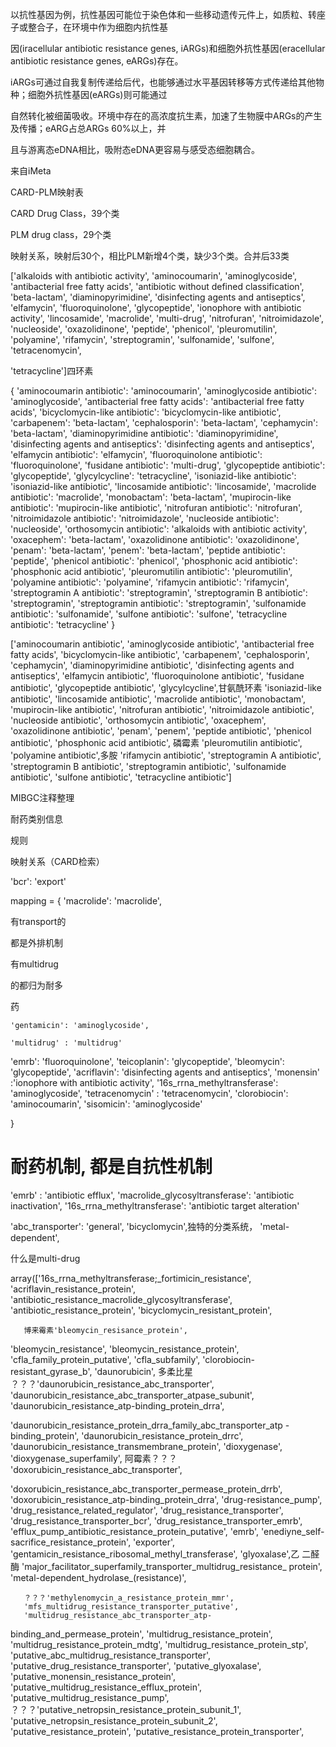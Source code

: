

以抗性基因为例，抗性基因可能位于染色体和一些移动遗传元件上，如质粒、转座子或整合子，在环境中作为细胞内抗性基

因(iracellular antibiotic resistance genes, iARGs)和细胞外抗性基因(eracellular antibiotic resistance genes, eARGs)存在。

iARGs可通过自我复制传递给后代，也能够通过水平基因转移等方式传递给其他物种；细胞外抗性基因(eARGs)则可能通过

自然转化被细菌吸收。环境中存在的高浓度抗生素，加速了生物膜中ARGs的产生及传播；eARG占总ARGs 60%以上，并

且与游离态eDNA相比，吸附态eDNA更容易与感受态细胞耦合。

来自iMeta

CARD-PLM映射表

CARD Drug Class，39个类

PLM drug class，29个类

映射关系，映射后30个，相比PLM新增4个类，缺少3个类。合并后33类

['alkaloids with antibiotic activity',
'aminocoumarin',
'aminoglycoside',
'antibacterial free fatty acids',
'antibiotic without defined
classification',
'beta-lactam',
'diaminopyrimidine',
'disinfecting agents and
antiseptics',
'elfamycin',
'fluoroquinolone',
'glycopeptide',
'ionophore with antibiotic activity',
'lincosamide',
'macrolide',
'multi-drug',
'nitrofuran',
'nitroimidazole',
'nucleoside',
'oxazolidinone',
'peptide',
'phenicol',
'pleuromutilin',
'polyamine',
'rifamycin',
'streptogramin',
'sulfonamide',
'sulfone',
'tetracenomycin',

'tetracycline']四环素

{   'aminocoumarin antibiotic': 'aminocoumarin',
    'aminoglycoside antibiotic': 'aminoglycoside',
    'antibacterial free fatty acids': 'antibacterial free fatty acids',
    'bicyclomycin-like antibiotic': 'bicyclomycin-like antibiotic',
    'carbapenem': 'beta-lactam',
    'cephalosporin': 'beta-lactam',
    'cephamycin': 'beta-lactam',
    'diaminopyrimidine antibiotic': 'diaminopyrimidine',
    'disinfecting agents and antiseptics': 'disinfecting agents and
antiseptics',
    'elfamycin antibiotic': 'elfamycin',
    'fluoroquinolone antibiotic': 'fluoroquinolone',
    'fusidane antibiotic': 'multi-drug',
    'glycopeptide antibiotic': 'glycopeptide',
    'glycylcycline': 'tetracycline',
    'isoniazid-like antibiotic': 'isoniazid-like antibiotic',
    'lincosamide antibiotic': 'lincosamide',
    'macrolide antibiotic': 'macrolide',
    'monobactam': 'beta-lactam',
    'mupirocin-like antibiotic': 'mupirocin-like antibiotic',
    'nitrofuran antibiotic': 'nitrofuran',
    'nitroimidazole antibiotic': 'nitroimidazole',
    'nucleoside antibiotic': 'nucleoside',
    'orthosomycin antibiotic': 'alkaloids with antibiotic activity',
    'oxacephem': 'beta-lactam',
    'oxazolidinone antibiotic': 'oxazolidinone',
    'penam': 'beta-lactam',
    'penem': 'beta-lactam',
    'peptide antibiotic': 'peptide',
    'phenicol antibiotic': 'phenicol',
    'phosphonic acid antibiotic': 'phosphonic acid antibiotic',
    'pleuromutilin antibiotic': 'pleuromutilin',
    'polyamine antibiotic': 'polyamine',
    'rifamycin antibiotic': 'rifamycin',
    'streptogramin A antibiotic': 'streptogramin',
    'streptogramin B antibiotic': 'streptogramin',
    'streptogramin antibiotic': 'streptogramin',
    'sulfonamide antibiotic': 'sulfonamide',
    'sulfone antibiotic': 'sulfone',
    'tetracycline antibiotic': 'tetracycline'
}

['aminocoumarin antibiotic',
'aminoglycoside antibiotic',
'antibacterial free fatty
acids',
'bicyclomycin-like
antibiotic',
'carbapenem',
'cephalosporin',
'cephamycin',
'diaminopyrimidine
antibiotic',
'disinfecting agents and
antiseptics',
'elfamycin antibiotic',
'fluoroquinolone antibiotic',
'fusidane antibiotic',
'glycopeptide antibiotic',
'glycylcycline',甘氨酰环素
'isoniazid-like antibiotic',
'lincosamide antibiotic',
'macrolide antibiotic',
'monobactam',
'mupirocin-like antibiotic',
'nitrofuran antibiotic',
'nitroimidazole antibiotic',
'nucleoside antibiotic',
'orthosomycin antibiotic',
'oxacephem',
'oxazolidinone antibiotic',
'penam',
'penem',
'peptide antibiotic',
'phenicol antibiotic',
'phosphonic acid antibiotic',
磷霉素 'pleuromutilin
antibiotic',
'polyamine antibiotic',多胺
'rifamycin antibiotic',
'streptogramin A antibiotic',
'streptogramin B antibiotic',
'streptogramin antibiotic',
'sulfonamide antibiotic',
'sulfone antibiotic',
'tetracycline antibiotic']

MIBGC注释整理

耐药类别信息

规则

映射关系（CARD检索）

'bcr':  'export'

mapping = {
    'macrolide': 'macrolide',

有transport的

都是外排机制

有multidrug

的都归为耐多

药

    'gentamicin': 'aminoglycoside',

    'multidrug' : 'multidrug'
'emrb': 'fluoroquinolone',
'teicoplanin':  'glycopeptide',
'bleomycin': 'glycopeptide',
'acriflavin': 'disinfecting agents and antiseptics',
'monensin'    :'ionophore with antibiotic activity',
'16s_rrna_methyltransferase': 'aminoglycoside',
'tetracenomycin' : 'tetracenomycin',
'clorobiocin': 'aminocoumarin',
'sisomicin': 'aminoglycoside'

}

# 耐药机制, 都是自抗性机制
'emrb' : 'antibiotic efflux',
'macrolide_glycosyltransferase': 'antibiotic inactivation',
'16s_rrna_methyltransferase': 'antibiotic target alteration'

'abc_transporter': 'general',
'bicyclomycin',独特的分类系统，
'metal-dependent',

什么是multi-drug

array(['16s_rrna_methyltransferase;_fortimicin_resistance',
       'acriflavin_resistance_protein',
       'antibiotic_resistance_macrolide_glycosyltransferase',
       'antibiotic_resistance_protein',
'bicyclomycin_resistant_protein',

       博来霉素'bleomycin_resisance_protein',
'bleomycin_resistance',
       'bleomycin_resistance_protein',
'cfla_family_protein_putative',
       'cfla_subfamily', 'clorobiocin-resistant_gyrase_b',
'daunorubicin',
      多柔比星 ？？？'daunorubicin_resistance_abc_transporter',
       'daunorubicin_resistance_abc_transporter_atpase_subunit',
       'daunorubicin_resistance_atp-binding_protein_drra',

'daunorubicin_resistance_protein_drra_family_abc_transporter_atp
-binding_protein',
       'daunorubicin_resistance_protein_drrc',
       'daunorubicin_resistance_transmembrane_protein',
     'dioxygenase', 'dioxygenase_superfamily',
      阿霉素？？？ 'doxorubicin_resistance_abc_transporter',

'doxorubicin_resistance_abc_transporter_permease_protein_drrb',
       'doxorubicin_resistance_atp-binding_protein_drra',
       'drug-resistance_pump',
'drug_resistance_related_regulator',
       'drug_resistance_transporter',
'drug_resistance_transporter_bcr',
       'drug_resistance_transporter_emrb',
       'efflux_pump_antibiotic_resistance_protein_putative',
'emrb',
       'enediyne_self-sacrifice_resistance_protein', 'exporter',
       'gentamicin_resistance_ribosomal_methyl_transferase',
'glyoxalase',乙
二醛酶
'major_facilitator_superfamily_transporter_multidrug_resistance_
protein',
       'metal-dependent_hydrolase_(resistance)',

       ？？？'methylenomycin_a_resistance_protein_mmr',
       'mfs_multidrug_resistance_transporter_putative',
       'multidrug_resistance_abc_transporter_atp-
binding_and_permease_protein',
       'multidrug_resistance_protein',
       'multidrug_resistance_protein_mdtg',
       'multidrug_resistance_protein_stp',
       'putative_abc_multidrug_resistance_transporter',
       'putative_drug_resistance_transporter',
'putative_glyoxalase',
       'putative_monensin_resistance_protein',
       'putative_multidrug_resistance_efflux_protein',
       'putative_multidrug_resistance_pump',
       ？？？'putative_netropsin_resistance_protein_subunit_1',
       'putative_netropsin_resistance_protein_subunit_2',
       'putative_resistance_protein',
       'putative_resistance_protein_transporter',

